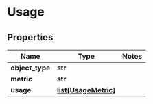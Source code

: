 # Usage

## Properties
Name | Type | Notes
------------ | ------------- | -------------
**object_type** | **str** | 
**metric** | **str** | 
**usage** | [**list[UsageMetric]**](UsageMetric.md) | 



